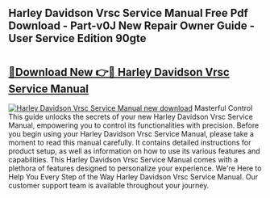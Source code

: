 ## Harley Davidson Vrsc Service Manual Free Pdf Download - Part-v0J New Repair Owner Guide - User Service Edition 90gte

# <h2><a href="http://bc75834.oget.top/?id=Harley+Davidson+Vrsc+Service+Manual">🔗Download New 👉🔴 Harley Davidson Vrsc Service Manual</a></h2>

[![Harley Davidson Vrsc Service Manual new download](https://i.imgur.com/5g1atiW.png)](http://bc75834.oget.top/?id=Harley+Davidson+Vrsc+Service+Manual)
Masterful Control This guide unlocks the secrets of your new Harley Davidson Vrsc Service Manual, empowering you to control its functionalities with precision. Before you begin using your Harley Davidson Vrsc Service Manual, please take a moment to read this manual carefully. It contains detailed instructions for product setup, as well as information on how to use its various features and capabilities. This Harley Davidson Vrsc Service Manual comes with a plethora of features designed to personalize your experience. We're Here to Help You Every Step of the Way Harley Davidson Vrsc Service Manual. Our customer support team is available throughout your journey.
